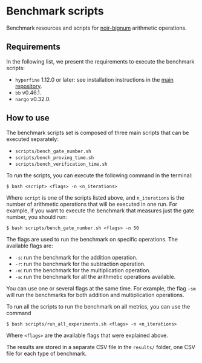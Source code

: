 # Benchmark scripts

Benchmark resources and scripts for [noir-bignum](https://github.com/noir-lang/noir-bignum) arithmetic operations.

## Requirements

In the following list, we present the requirements to execute the benchmark scripts:
- `hyperfine` 1.12.0 or later: see installation instructions in the [main repository](https://github.com/sharkdp/hyperfine).
- `bb` v0.46.1.
- `nargo` v0.32.0.

## How to use

The benchmark scripts set is composed of three main scripts that can be executed separately:
- `scripts/bench_gate_number.sh`
- `scripts/bench_proving_time.sh`
- `scripts/bench_verification_time.sh`

To run the scripts, you can execute the following command in the terminal:
``` 
$ bash <script> <flags> -n <n_iterations>
```
Where `script` is one of the scripts listed above, and `n_iterations` is the number of arithmetic operations that will be executed in one run. For example, if you want to execute the benchmark that measures just the gate number, you should run:
```
$ bash scripts/bench_gate_number.sh <flags> -n 50
```

The flags are used to run the benchmark on specific operations. The available flags are:
- `-s`: run the benchmark for the addition operation.
- `-r`: run the benchmark for the subtraction operation.
- `-m`: run the benchmark for the multiplication operation.
- `-a`: run the benchmark for all the arithmetic operations available.

You can use one or several flags at the same time. For example, the flag `-sm` will run the benchmarks for both addition and multiplication operations. 

To run all the scripts to run the benchmark on all metrics, you can use the command
```
$ bash scripts/run_all_experiments.sh <flags> -n <n_iterations>
```
Where `<flags>` are the available flags that were explained above.

The results are stored in a separate CSV file in the `results/` folder, one CSV file for each type of benchmark.